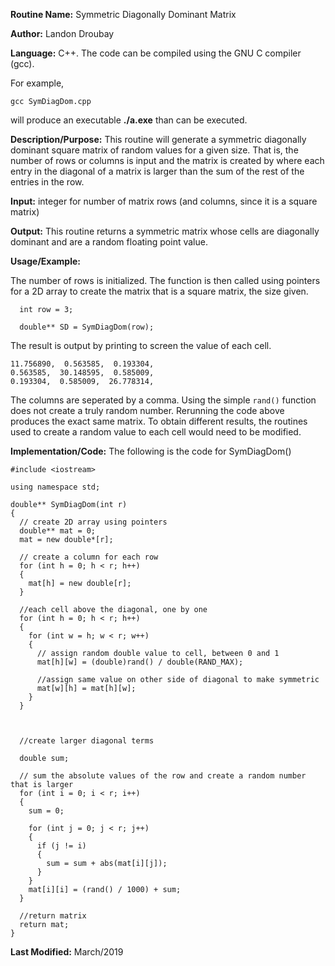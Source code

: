 **Routine Name:**           Symmetric Diagonally Dominant Matrix

**Author:** Landon Droubay

**Language:** C++. The code can be compiled using the GNU C compiler (gcc).

For example,

    gcc SymDiagDom.cpp

will produce an executable **./a.exe** than can be executed.

**Description/Purpose:** This routine will generate a symmetric diagonally dominant square matrix of random values for a given size. That is, the number of rows or columns is input and the matrix is created by where each entry in the diagonal of a matrix is larger than the sum of the rest of the entries in the row.

**Input:** integer for number of matrix rows (and columns, since it is a square matrix)

**Output:** This routine returns a symmetric matrix whose cells are diagonally dominant and are a random floating point value.

**Usage/Example:**

The number of rows is initialized. The function is then called using pointers for a 2D array to create the matrix that is a square matrix, the size given. 

```
  int row = 3;

  double** SD = SymDiagDom(row);
```

The result is output by printing to screen the value of each cell.
```
11.756890,  0.563585,  0.193304,
0.563585,  30.148595,  0.585009,
0.193304,  0.585009,  26.778314,
```

The columns are seperated by a comma. 
Using the simple `rand()` function does not create a truly random number. Rerunning the code above produces the exact same matrix. To obtain different results, the routines used to create a random value to each cell would need to be modified.

**Implementation/Code:** The following is the code for SymDiagDom()

```c_cpp
#include <iostream>

using namespace std;

double** SymDiagDom(int r)
{
  // create 2D array using pointers
  double** mat = 0;
  mat = new double*[r];

  // create a column for each row
  for (int h = 0; h < r; h++)
  {
    mat[h] = new double[r];
  }

  //each cell above the diagonal, one by one
  for (int h = 0; h < r; h++)
  {
    for (int w = h; w < r; w++)
    {
      // assign random double value to cell, between 0 and 1
      mat[h][w] = (double)rand() / double(RAND_MAX);

      //assign same value on other side of diagonal to make symmetric
      mat[w][h] = mat[h][w];
    }
  }



  //create larger diagonal terms

  double sum;

  // sum the absolute values of the row and create a random number that is larger
  for (int i = 0; i < r; i++)
  {
    sum = 0;

    for (int j = 0; j < r; j++)
    {
      if (j != i)
      {
        sum = sum + abs(mat[i][j]);
      }
    }
    mat[i][i] = (rand() / 1000) + sum;
  }

  //return matrix
  return mat;
}

```
**Last Modified:** March/2019


